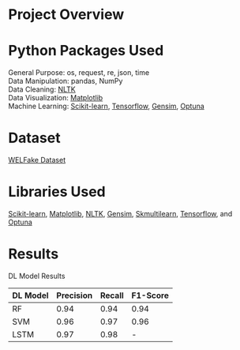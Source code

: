 # Project Overview

# Python Packages Used
General Purpose: os, request, re, json, time <br /> 
Data Manipulation: pandas, NumPy <br /> 
Data Cleaning: [NLTK](https://www.nltk.org/) <br /> 
Data Visualization: [Matplotlib](https://matplotlib.org/)<br /> 
Machine Learning: [Scikit-learn](https://scikit-learn.org/stable/install.html), [Tensorflow](https://www.tensorflow.org/guide/keras), [Gensim](https://pypi.org/project/gensim/), [Optuna](https://optuna.org/) 

# Dataset
[WELFake Dataset](https://www.kaggle.com/datasets/saurabhshahane/fake-news-classification)

# Libraries Used
[Scikit-learn](https://scikit-learn.org/stable/install.html), [Matplotlib](https://matplotlib.org/), [NLTK](https://www.nltk.org/), [Gensim](https://pypi.org/project/gensim/), [Skmultilearn](http://scikit.ml/), [Tensorflow](https://www.tensorflow.org/guide/keras), and [Optuna](https://optuna.org/) 

# Results 

DL Model Results

| DL Model | Precision | Recall | F1-Score |
|----------|-----------|--------|----------|
| RF       |   0.94    |  0.94  |   0.94   |
| SVM      |   0.96    |  0.97  |   0.96   |
| LSTM     |   0.97    |  0.98  |    -     |

